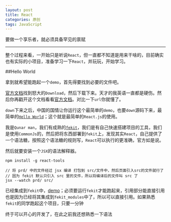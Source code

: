 ```yaml
---
layout: post
title: React
categories: 原创
tags: JavaScript
---
```


要做一个享乐者，就必须具备罕见的禀赋

<!--more-->
* * *

整个过程来看，一开始只是听说`React`，但一直都不知道是用来干啥的，目前确实也有实际的小项目，准备学习一下`React`，并玩玩，开始学习。

##Hello World

拿到就希望能跑起一个`demo`，首先得要找到必要的文件吧。

[官方文档](http://facebook.github.io/react/docs/getting-started.html)找到怒大的`Download`，然后下载下来。天才的我英语一直都是硬伤。然后你再戳开这个文档看看[官方文档](http://facebook.github.io/react/docs/getting-started-zh-CN.html)。对比一下`url`你就懂了。

`down`下来之后，中国的国情让你运行这个最简单的`demo`，也要`down`源码下来，最简单的[`Hello World`](https://github.com/karynsong/React/blob/master/firstDemo.html)；这个就是最简单的`React.js`的使用。

我是`Qunar man`，我们有成熟的[`fekit`](https://github.com/rinh/fekit)，我们是有自己快速搭建项目的工具，我们是使用`CommonJs`的，然后把将东西部署到`fekit`上，发现其实`React`，自己提供了一个语法糖，按照这个语法糖的规则写，`React`可以执行的更准确，官方如是说。

然后就要安装一个`JSX`的语法解释器。

    npm install -g react-tools

    // 将 prd/ 中的文件经过 jsx 编译 打包到 src/文件中，然后页面引入src的文件就行了
    // 因为 fekit 默认只引入 src 里的文件，所以将编译后的文件叫 src 了
    jsx --watch prd/ src/

已经集成到`fekit`中，[demo](https://github.com/karynsong/React/blob/master/index.html)；必须要运行`fekit`才能跑起来，引用部分能直接引用也是因为已经将其集成到`fekit_modules`中了，所以可以直接引用。如果熟悉`fekit`的同学跑起这个项目，只要一分钟

终于可以开心的开发了，在此之前我还想熟悉一下语法
